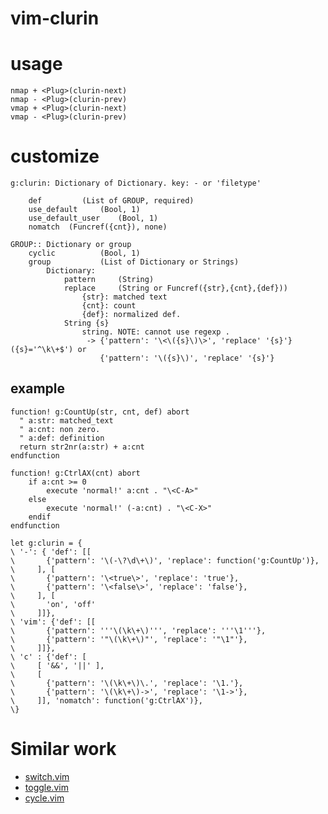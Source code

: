 vim-clurin
=====================

# usage

```vim
nmap + <Plug>(clurin-next)
nmap - <Plug>(clurin-prev)
vmap + <Plug>(clurin-next)
vmap - <Plug>(clurin-prev)
```

# customize

```
g:clurin: Dictionary of Dictionary. key: - or 'filetype'

	def			(List of GROUP, required)
	use_default		(Bool, 1)
	use_default_user	(Bool, 1)
	nomatch  (Funcref({cnt}), none)

GROUP:: Dictionary or group
	cyclic			(Bool, 1)
	group			(List of Dictionary or Strings)
		Dictionary:
			pattern		(String)
			replace		(String or Funcref({str},{cnt},{def}))
				{str}: matched text
				{cnt}: count
				{def}: normalized def.
			String {s}
				string. NOTE: cannot use regexp .
				 -> {'pattern': '\<\({s}\)\>', 'replace' '{s}'} ({s}='^\k\+$') or
				    {'pattern': '\({s}\)', 'replace' '{s}'}
```

## example

```vim
function! g:CountUp(str, cnt, def) abort
  " a:str: matched_text
  " a:cnt: non zero.
  " a:def: definition
  return str2nr(a:str) + a:cnt
endfunction

function! g:CtrlAX(cnt) abort
	if a:cnt >= 0
		execute 'normal!' a:cnt . "\<C-A>"
	else
		execute 'normal!' (-a:cnt) . "\<C-X>"
	endif
endfunction

let g:clurin = {
\ '-': { 'def': [[
\       {'pattern': '\(-\?\d\+\)', 'replace': function('g:CountUp')},
\     ], [
\       {'pattern': '\<true\>', 'replace': 'true'},
\       {'pattern': '\<false\>', 'replace': 'false'},
\     ], [
\       'on', 'off'
\     ]]},
\ 'vim': {'def': [[
\       {'pattern': '''\(\k\+\)''', 'replace': '''\1'''},
\       {'pattern': '"\(\k\+\)"', 'replace': '"\1"'},
\     ]]},
\ 'c' : {'def': [
\     [ '&&', '||' ],
\     [
\       {'pattern': '\(\k\+\)\.', 'replace': '\1.'},
\       {'pattern': '\(\k\+\)->', 'replace': '\1->'},
\     ]], 'nomatch': function('g:CtrlAX')},
\}
```


# Similar work

- [switch.vim](https://github.com/AndrewRadev/switch.vim)
- [toggle.vim](http://www.vim.org/scripts/script.php?script_id=895)
- [cycle.vim](https://github.com/zef/vim-cycle)

